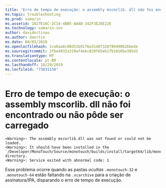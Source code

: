 ```yaml
---
title: 'Erro de tempo de execução: o assembly mscorlib. dll não foi encontrado ou não pôde ser carregado'
ms.topic: troubleshooting
ms.prod: xamarin
ms.assetid: 1027E16C-2C14-4BB5-AAAB-342F3E28E22E
ms.technology: xamarin-ios
author: davidortinau
ms.author: daortin
ms.date: 04/03/2018
ms.openlocfilehash: 1ca6aa8c08d51b91f6a31407328f8949062bbede
ms.sourcegitcommit: 2fbe4932a319af4ebc829f65eb1fb1816ba305d3
ms.translationtype: MT
ms.contentlocale: pt-BR
ms.lasthandoff: 10/29/2019
ms.locfileid: "73031158"
---
```

# <a name="runtime-error-the-assembly-mscorlibdll-was-not-found-or-could-not-be-loaded"></a>Erro de tempo de execução: o assembly mscorlib. dll não foi encontrado ou não pôde ser carregado

```
<Warning>: The assembly mscorlib.dll was not found or could not be loaded.
<Warning>: It should have been installed in the `/Developer/MonoTouch/Source/monotouch/builds/install/target64/lib/mono/2.0/mscorlib.dll' directory.
<Warning>: Service exited with abnormal code: 1
```

Esse problema ocorre quando as pastas *ocultas* `.monotouch-32` e `.monotouch-64` estão faltando na `.xcarchive` para a criação de assinatura/IPA, disparando o erro de tempo de execução.
